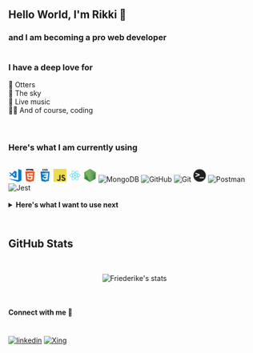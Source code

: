 ## Hello World, I'm Rikki 👋

### and I am becoming a pro web developer </h2>

<h1></h1>

### I have a deep love for

<div>
🦦  Otters
</div>
<div>
🌃  The sky
</div>
<div>
🎸 Live music
</div>
<div>
👩‍💻  And of course, coding
</div>

<br />
<h1></h1>

<h3> Here's what I am currently using </h3>
<br/>

<span>
<img align-self="left" alt="Visual Studio Code" width="26px" src="https://raw.githubusercontent.com/github/explore/80688e429a7d4ef2fca1e82350fe8e3517d3494d/topics/visual-studio-code/visual-studio-code.png" />  
<img align-self="left" alt="HTML5" width="26px" src="https://raw.githubusercontent.com/github/explore/80688e429a7d4ef2fca1e82350fe8e3517d3494d/topics/html/html.png" />
<img align-self="left" alt="CSS3" width="26px" src="https://raw.githubusercontent.com/github/explore/80688e429a7d4ef2fca1e82350fe8e3517d3494d/topics/css/css.png" />
<img align-self="left" alt="JavaScript" width="26px" src="https://raw.githubusercontent.com/github/explore/80688e429a7d4ef2fca1e82350fe8e3517d3494d/topics/javascript/javascript.png" />
<img align-self="left" alt="React" width="26px" src="https://raw.githubusercontent.com/github/explore/80688e429a7d4ef2fca1e82350fe8e3517d3494d/topics/react/react.png" />
<img align-self="left" alt="Node.js" width="26px" src="https://raw.githubusercontent.com/github/explore/80688e429a7d4ef2fca1e82350fe8e3517d3494d/topics/nodejs/nodejs.png" />
<img align-self="left" alt="MongoDB" width="26px" src="https://user-images.githubusercontent.com/12401985/69677784-80bec400-1082-11ea-89b2-b2120eb84676.png" />
<img align-self="left" alt="GitHub" width="26px" src="https://icons-for-free.com/iconfiles/png/512/code+collaboration+github+network+round+social+icon-1320086084536018107.png" />
<img align-self="left" alt="Git" width="26px" src="https://upload.wikimedia.org/wikipedia/commons/thumb/3/3f/Git_icon.svg/1024px-Git_icon.svg.png" />
<img align-self="left" alt="Terminal" width="26px" src="https://raw.githubusercontent.com/github/explore/80688e429a7d4ef2fca1e82350fe8e3517d3494d/topics/terminal/terminal.png" />
<img align-self="left" alt="Postman" width="26px" src="https://s3-us-west-2.amazonaws.com/assertible/integrations/postman-mark.png" />
<img align-self="left" alt="Jest" width="26px" src="https://user-images.githubusercontent.com/10525473/50372432-95dcd880-0611-11e9-9432-58de9be26b3b.png" />
</span>

<br />
<br />

<details>
  <summary><b>Here's what I want to use next</b></summary>
  <br/>

![Webpack](https://img.shields.io/static/v1?style=for-the-badge&message=Webpack&color=8ACFF3&logo=webpack&logoColor=FFFFFF&label=)&nbsp;

![TypeScript](https://img.shields.io/static/v1?style=for-the-badge&message=typescript&color=1B74BA&logo=typescript&logoColor=FFFFFF&label=)&nbsp;

<img align-self="left" alt="Vue" width="26px" src="https://banner2.cleanpng.com/20180718/cbh/kisspng-vue-js-javascript-library-angularjs-react-vue-js-5b4ebe1bc45884.1915769815318871318042.jpg" height="28px"/>![TypeScript](https://img.shields.io/static/v1?style=for-the-badge&message=vue&color=3FB984&label=)&nbsp;

</details>

<br />

<h1></h1>

## GitHub Stats

<br/>
<div align="center">

![Friederike's stats](https://github-readme-stats.vercel.app/api?username=FriederikeM&theme=dracula&show_icons=true)

</div>

<br/>

#### Connect with me 💬

<h1></h1>

[![linkedin](https://img.shields.io/badge/-LinkedIn-blue?logo=linkedin&logoColor=FFFFFF&label=)](https://www.linkedin.com/in/friederike-m%C3%B6ser-9ba178180/)
[![Xing](https://img.shields.io/badge/-Xing-026163?&logo=xing&logoColor=FFFFFF&label=)](https://www.xing.com/profile/Friederike_Moeser/cv)
